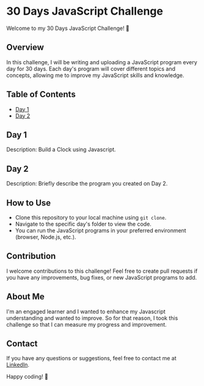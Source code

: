 # 30 Days JavaScript Challenge

Welcome to my 30 Days JavaScript Challenge! 🚀

## Overview

In this challenge, I will be writing and uploading a JavaScript program every day for 30 days. Each day's program will cover different topics and concepts, allowing me to improve my JavaScript skills and knowledge.

## Table of Contents

- [Day 1](https://github.com/mkpatel-247/30-Days-Javascript-Challenge/tree/main/Day%201)
- [Day 2](#day-2)

## Day 1

Description: Build a Clock using Javascript.

## Day 2

Description: Briefly describe the program you created on Day 2.


## How to Use

- Clone this repository to your local machine using `git clone`.
- Navigate to the specific day's folder to view the code.
- You can run the JavaScript programs in your preferred environment (browser, Node.js, etc.).

## Contribution

I welcome contributions to this challenge! Feel free to create pull requests if you have any improvements, bug fixes, or new JavaScript programs to add.

## About Me

I'm an engaged learner and I wanted to enhance my Javascript understanding and wanted to improve. So for that reason, I took this challenge so that I can measure my progress and improvement.

## Contact

If you have any questions or suggestions, feel free to contact me at [LinkedIn](https://in.linkedin.com/in/meet-patel247).

Happy coding! 🎉
